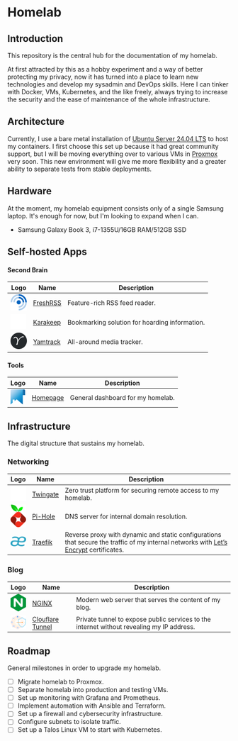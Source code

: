 # Homelab

## Introduction
This repository is the central hub for the documentation of my homelab.

At first attracted by this as a hobby experiment and a way of better protecting my privacy, now it has turned into a place to learn new technologies and develop my sysadmin and DevOps skills. Here I can tinker with Docker, VMs, Kubernetes, and the like freely, always trying to increase the security and the ease of maintenance of the whole infrastructure.
## Architecture
Currently, I use a bare metal installation of [Ubuntu Server 24.04 LTS](https://ubuntu.com/server) to host my containers. I first choose this set up because it had great community support, but I will be moving everything over to various VMs in [Proxmox](https://proxmox.com/en/) very soon. This new environment will give me more flexibility and a greater ability to separate tests from stable deployments.
## Hardware
At the moment, my homelab equipment consists only of a single Samsung laptop. It's enough for now, but I'm looking to expand when I can.
- Samsung Galaxy Book 3, i7-1355U/16GB RAM/512GB SSD
## Self-hosted Apps
#### Second Brain

| Logo                                                                                        | Name                                              | Description                                   |
| ------------------------------------------------------------------------------------------- | ------------------------------------------------- | --------------------------------------------- |
| ![](./images/37freshrss.png) | [FreshRSS](https://freshrss.org/)                 | Feature-rich RSS feed reader.                  |
| ![](./images/35karakeep.png) | [Karakeep](https://karakeep.app/)                 | Bookmarking solution for hoarding information. |
| ![](./images/37yamtrack.png) | [Yamtrack](https://github.com/FuzzyGrim/Yamtrack) | All-around media tracker.                       |

#### Tools

| Logo                                                                                        | Name                                 | Description                      |
| ------------------------------------------------------------------------------------------- | ------------------------------------ | -------------------------------- |
| ![](./images/33homepage.png) | [Homepage](https://gethomepage.dev/) | General dashboard for my homelab. |

## Infrastructure
The digital structure that sustains my homelab.
### Networking

| Logo                       | Name                                   | Description                                                                                                                                                       |
| -------------------------- | -------------------------------------- | ----------------------------------------------------------------------------------------------------------------------------------------------------------------- |
| ![](./images/twingate-light.png) | [Twingate](https://www.twingate.com/)  | Zero trust platform for securing remote access to my homelab.                                                                                                     |
| ![](./images/pi-hole.png)  | [Pi-Hole](https://pi-hole.net/)        | DNS server for internal domain resolution.                                                                                                                        |
| ![](./images/traefik.png)  | [Traefik](https://traefik.io/traefik/) | Reverse proxy with dynamic and static configurations that secure the traffic of my internal networks with [Let’s Encrypt](https://letsencrypt.org/) certificates. |


### Blog

| Logo                                    | Name                                                                                               | Description                                                                               |
| --------------------------------------- | -------------------------------------------------------------------------------------------------- | ----------------------------------------------------------------------------------------- |
| ![](./images/nginx.png)                 | [NGINX](https://nginx.org/)                                                                        | Modern web server that serves the content of my blog.                                     |
| ![](./images/cloudflare-zero-trust.png) | [Clouflare Tunnel](https://developers.cloudflare.com/cloudflare-one/connections/connect-networks/) | Private tunnel to expose public services to the internet without revealing my IP address. |

## Roadmap
General milestones in order to upgrade my homelab.
- [ ] Migrate homelab to Proxmox.
- [ ] Separate homelab into production and testing VMs.
- [ ] Set up monitoring with Grafana and Prometheus.
- [ ] Implement automation with Ansible and Terraform.
- [ ] Set up a firewall and cybersecurity infrastructure.
- [ ] Configure subnets to isolate traffic.
- [ ] Set up a Talos Linux VM to start with Kubernetes.
